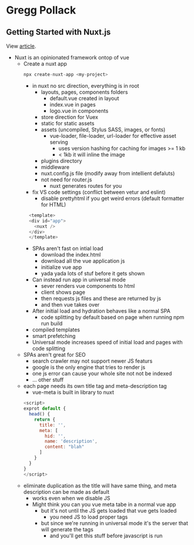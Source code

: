 # Gregg Pollack

## Getting Started with Nuxt.js

View [article](https://medium.com/vue-mastery/free-nuxt-js-tutorial-creating-an-app-1a531bc6045).

- Nuxt is an opinionated framework ontop of vue
  - Create a nuxt app
    ```javascript
    npx create-nuxt-app <my-project>
    ```
    - in nuxt no src direction, everything is in root
      - layouts, pages, components folders
        - default.vue created in layout
        - index.vue in pages
        - logo.vue in components
      - store direction for Vuex
      - static for static assets
      - assets (uncompiled, Stylus SASS, images, or fonts)
        - vue-loader, file-loader, url-loader for effective asset serving
          - uses version hashing for caching for images >= 1 kb
          - < 1kb it will inline the image
      - plugins directory
      - middleware
      - nuxt.config.js file (modify away from intellient defaluts)
      - not need for router.js
        - nuxt generates routes for you
    - fix VS code settings (conflict between vetur and eslint)
      - disable prettyhtml if you get weird errors (default formatter for HTML)
    ```javascript
      <template>
      <div id="app">
        <nuxt />
      </div>
      </template>
    ```
    - SPAs aren't fast on intial load
      - download the index.html
      - download all the vue application js
      - initialize vue app
      - yada yada lots of stuf before it gets shown
    - Can instead run app in universal mode
      - sever renders vue components to html 
      - client shows page
      - then requests js files and these are returned by js
      - and then vue takes over 
    - After initial load and hydration behaves like a normal SPA
      - code splitting by default based on page when running npm run build
    - compiled templates
    - smart prefetching
    - Universal mode increases speed of initial load and pages with code splitting
  - SPAs aren't great for SEO
    - search crawler may not support newer JS featurs
    - google is the only engine that tries to render js
    - one js error can cause your whole site not not be indexed
    - ... other stuff
  - each page needs its own title tag and meta-description tag
    - vue-meta is built in library to nuxt
    ```javascript
    <script>
    exprot default {
      head() {
        return { 
          title: '',
          meta: [
            hid: '',
            name: 'description',
            content: "blah"
          ]
        }
      }
    }
    </script>
    ```
  - eliminate duplication as the title will have same thing, and meta description can be made as default
    - works even when we disable JS
    - Might think you can you vue meta tabe in a normal vue app
      - but it's not until the JS gets loaded that vue gets loaded
        - you need JS to load proper tags
      - but since we're running in universal mode it's the server that will generate the tags
        - and you'll get this stuff before javascript is run
